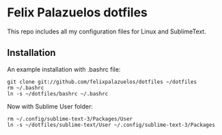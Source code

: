 Felix Palazuelos dotfiles
================================

This repo includes all my configuration files for Linux and SublimeText.


Installation
--------------------------------

An example installation with .bashrc file:

    git clone git://github.com/felixpalazuelos/dotfiles ~/dotfiles
    rm ~/.bashrc
    ln -s ~/dotfiles/bashrc ~/.bashrc

Now with Sublime User folder:

    rm ~/.config/sublime-text-3/Packages/User
    ln -s ~/dotfiles/sublime-text/User ~/.config/sublime-text-3/Packages